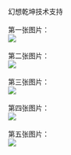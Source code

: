 幻想乾坤技术支持</br></br>
第一张图片：</br>
![](https://github.com/charche/charche/blob/hxqk/1.jpg?raw=true)</br></br>
第二张图片：</br>
![](https://github.com/charche/charche/blob/hxqk/2.jpg?raw=true)</br></br>
第三张图片：</br>
![](https://github.com/charche/charche/blob/hxqk/3.jpg?raw=true)</br></br>
第四张图片：</br>
![](https://github.com/charche/charche/blob/hxqk/4.jpg?raw=true)</br></br>
第五张图片：</br>
![](https://github.com/charche/charche/blob/hxqk/5.jpg?raw=true)</br></br>
